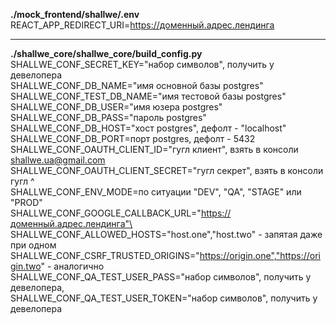 **./mock_frontend/shallwe/.env**\
REACT_APP_REDIRECT_URI=https://доменный.адрес.лендинга

---
**./shallwe_core/shallwe_core/build_config.py**\
SHALLWE_CONF_SECRET_KEY="набор символов", получить у девелопера\
SHALLWE_CONF_DB_NAME="имя основной базы postgres"\
SHALLWE_CONF_TEST_DB_NAME="имя тестовой базы postgres"\
SHALLWE_CONF_DB_USER="имя юзера postgres"\
SHALLWE_CONF_DB_PASS="пароль postgres"\
SHALLWE_CONF_DB_HOST="хост postgres", дефолт - "localhost"\
SHALLWE_CONF_DB_PORT=порт postgres, дефолт - 5432\
SHALLWE_CONF_OAUTH_CLIENT_ID="гугл клиент", взять в консоли shallwe.ua@gmail.com\
SHALLWE_CONF_OAUTH_CLIENT_SECRET="гугл секрет", взять в консоли гугл ^\
SHALLWE_CONF_ENV_MODE=по ситуации "DEV", "QA", "STAGE" или "PROD"\
SHALLWE_CONF_GOOGLE_CALLBACK_URL="https://доменный.адрес.лендинга"\
SHALLWE_CONF_ALLOWED_HOSTS="host.one","host.two" - запятая даже при одном\
SHALLWE_CONF_CSRF_TRUSTED_ORIGINS="https://origin.one","https://origin.two" - аналогично\
SHALLWE_CONF_QA_TEST_USER_PASS="набор символов", получить у девелопера,\
SHALLWE_CONF_QA_TEST_USER_TOKEN="набор символов", получить у девелопера